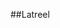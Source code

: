 ##Latreel


<!--
**Latreeldbg** 
Here are some ideas to get you started:

  async def on_ready(self):
        print(f"Terminal Visual Estudio Codigo {self.user}")
        print("""             
  _           _                 _  
 | |         | |               | | 
 | |     __ _| |_ _ __ ___  ___| | 
 | |    / _` | __| '__/ _ \/ _ \ | 
 | |___| (_| | |_| | |  __/  __/ | 
 |______\__,_|\__|_|  \___|\___|_|
""")
-->
